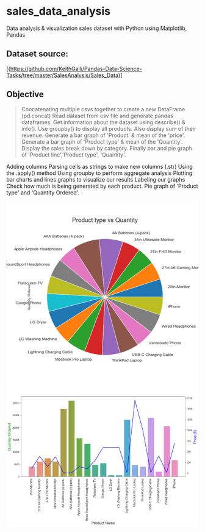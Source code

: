 # sales_data_analysis 
Data analysis & visualization sales dataset with Python using Matplotlib, Pandas

## Dataset source:
[(https://github.com/KeithGalli/Pandas-Data-Science-Tasks/tree/master/SalesAnalysis/Sales_Data)]

## Objective
> Concatenating multiple csvs together to create a new DataFrame (pd.concat)
> Read dataset from csv file and generate pandas dataframes.
Get information about the dataset using describe() & info().
Use groupby() to display all products. Also display sum of their revenue.
Generate a bar graph of 'Product' & mean of the 'price'.
Generate a bar graph of 'Product type' & mean of the 'Quantity'.
Display the sales break down by category.
Finally bar and pie graph of 'Product line','Product type', 'Quantity'.

Adding columns
Parsing cells as strings to make new columns (.str)
Using the .apply() method
Using groupby to perform aggregate analysis
Plotting bar charts and lines graphs to visualize our results
Labeling our graphs
Check how much is being generated by each product.
Pie graph of 'Product type' and 'Quantity Ordered'.

![](pie_chart.png)
![](product_price.png)
